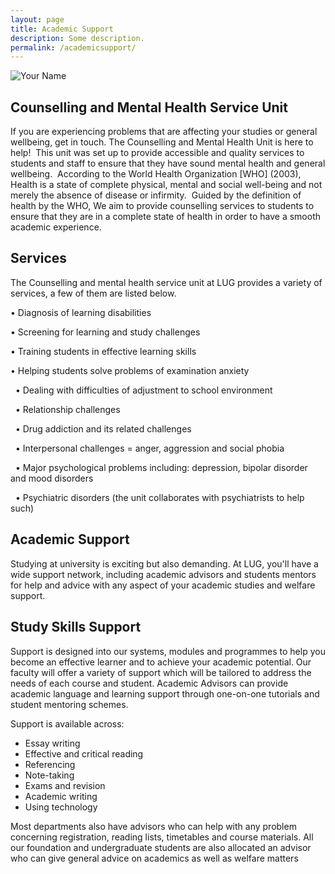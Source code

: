 ```yaml
---
layout: page
title: Academic Support
description: Some description.
permalink: /academicsupport/
---
```


<img itemprop="image" class="img-rounded" src="http://res.cloudinary.com/brainiqslab/image/upload/c_scale,w_300/v1516814692/lug-bg-logo2_kpxcor.png" alt="Your Name">

## Counselling and Mental Health Service Unit

If you are experiencing problems that are affecting your studies or general wellbeing, get in touch. The Counselling and Mental Health Unit is here to help! 
This unit was set up to provide accessible and quality services to students and staff to ensure that they have sound mental health and general wellbeing. 
According to the World Health Organization [WHO] (2003), Health is a state of complete physical, mental and social well-being and not merely the absence of disease or infirmity. 
Guided by the definition of health by the WHO, We aim to provide counselling services to students to ensure that they are in a complete state of health in order to have a smooth academic experience.

## Services

The Counselling and mental health service unit at LUG provides a variety of services, a few of them are listed below.

• Diagnosis of learning disabilities

• Screening for learning and study challenges

• Training students in effective learning skills 

• Helping students solve problems of examination anxiety

 
• Dealing with difficulties of adjustment to school environment

 
• Relationship challenges

 
• Drug addiction and its related challenges

 
• Interpersonal challenges = anger, aggression and social phobia

 
• Major psychological problems including: depression, bipolar disorder and mood disorders

 
• Psychiatric disorders (the unit collaborates with psychiatrists to help such)

## Academic Support
Studying at university is exciting but also demanding. At LUG, you'll have a wide support network, including academic advisors and students mentors for help and advice with any aspect of your academic studies and welfare support.

## Study Skills Support
Support is designed into our systems, modules and programmes to help you become an effective learner and to achieve your academic potential. Our faculty will offer a variety of support which will be tailored to address the needs of each course and student. Academic Advisors can provide academic language and learning support through one-on-one tutorials and student mentoring schemes.

Support is available across:
- Essay writing
- Effective and critical reading
- Referencing
- Note-taking
- Exams and revision
- Academic writing
-  Using technology

Most departments also have advisors who can help with any problem concerning registration, reading lists, timetables and course materials. All our foundation and undergraduate students are also allocated an advisor who can give general advice on academics as well as welfare matters
